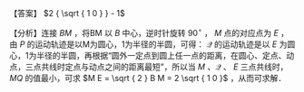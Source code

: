 【答案】 $2 { \sqrt { 1 0 } } - 1$

【分析】连接 $B M$ ，将BM 以 $B$ 中心，逆时针旋转 $9 0 ^ { \circ }$ ， $M$ 点的对应点为 $E$ ，由 $P$ 的运动轨迹是以M为圆心，1为半径的半圆，可得： $\mathcal { Q }$ 的运动轨迹是以 $E$ 为圆心，1为半径的半圆，再根据“圆外一定点到圆上任一点的距离，在圆心、定点、动点，三点共线时定点与动点之间的距离最短”，所以当 $M$ 、$\mathcal { Q }$ 、 $E$ 三点共线时， $M Q$ 的值最小，可求 $M E = \sqrt { 2 } B M = 2 \sqrt { 1 0 }$ ，从而可求解．
